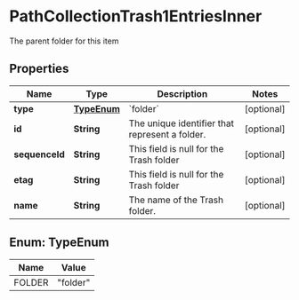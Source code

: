 

# PathCollectionTrash1EntriesInner

The parent folder for this item

## Properties

| Name | Type | Description | Notes |
|------------ | ------------- | ------------- | -------------|
|**type** | [**TypeEnum**](#TypeEnum) | &#x60;folder&#x60; |  [optional] |
|**id** | **String** | The unique identifier that represent a folder. |  [optional] |
|**sequenceId** | **String** | This field is null for the Trash folder |  [optional] |
|**etag** | **String** | This field is null for the Trash folder |  [optional] |
|**name** | **String** | The name of the Trash folder. |  [optional] |



## Enum: TypeEnum

| Name | Value |
|---- | -----|
| FOLDER | &quot;folder&quot; |




